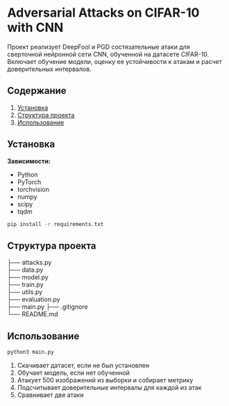 # Adversarial Attacks on CIFAR-10 with CNN

Проект реализует DeepFool и PGD состязательные атаки для сверточной нейронной сети CNN, обученной на датасете CIFAR-10. Включает обучение модели, оценку ее устойчивости к атакам и расчет доверительных интервалов.

## Содержание
1. [Установка](#установка)
2. [Структура проекта](#структура-проекта)
3. [Использование](#использование)

## Установка

**Зависимости:**
- Python
- PyTorch
- torchvision
- numpy
- scipy
- tqdm

```bash
pip install -r requirements.txt
```

## Структура проекта

├── attacks.py     
├── data.py        
├── model.py       
├── train.py       
├── utils.py       
├── evaluation.py  
├── main.py 
├── .gitignore     
└── README.md      

## Использование

```bash
python3 main.py
```

1. Скачивает датасет, если не был установлен
2. Обучает модель, если нет обученной
3. Атакует 500 изображений из выборки и собирает метрику
4. Подсчитывает доверительные интервалы для каждой из атак
5. Сравнивает две атаки
